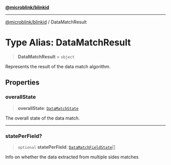 [**@microblink/blinkid**](../README.md)

***

[@microblink/blinkid](../README.md) / DataMatchResult

# Type Alias: DataMatchResult

> **DataMatchResult** = `object`

Represents the result of the data match algorithm.

## Properties

### overallState

> **overallState**: [`DataMatchState`](DataMatchState.md)

The overall state of the data match.

***

### statePerField?

> `optional` **statePerField**: [`DataMatchFieldState`](DataMatchFieldState.md)[]

Info on whether the data extracted from multiple sides matches
